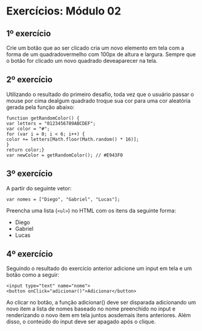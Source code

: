 <h1>Exercícios: Módulo 02</h1>

<h2>1º exercício</h2>

Crie um botão que ao ser clicado cria um novo elemento em tela com a forma de um quadradovermelho com 100px de altura e largura. Sempre que o botão for clicado um novo quadrado deveaparecer na tela.

<h2>2º exercício</h2>

Utilizando o resultado do primeiro desafio, toda vez que o usuário passar o mouse por cima dealgum quadrado troque sua cor para uma cor aleatória gerada pela função abaixo:

```
function getRandomColor() {
var letters = "0123456789ABCDEF";
var color = "#";
for (var i = 0; i < 6; i++) {
color += letters[Math.floor(Math.random() * 16)];
}
return color;}
var newColor = getRandomColor(); // #E943F0
```
<h2>3º exercício</h2>

A partir do seguinte vetor:
```
var nomes = ["Diego", "Gabriel", "Lucas"];
```

Preencha uma lista (``` <ul> ```) no HTML com os itens da seguinte forma:

<ul>
  <li>Diego</li>
  <li>Gabriel</li>
  <li>Lucas</li>
</ul>

<h2>4º exercício</h2>

Seguindo o resultado do exercício anterior adicione um input em tela e um botão como a seguir:
```
<input type="text" name="nome">
<button onClick="adicionar()">Adicionar</button>
```
Ao clicar no botão, a função adicionar() deve ser disparada adicionando um novo item a lista de
nomes baseado no nome preenchido no input e renderizando o novo item em tela juntos aosdemais itens anteriores. Além disso, o conteúdo do input deve ser apagado após o clique.
